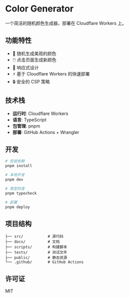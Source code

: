 # Color Generator

一个简洁的随机颜色生成器，部署在 Cloudflare Workers 上。

## 功能特性

- 🎨 随机生成美观的颜色
- 🖱️ 点击页面生成新颜色
- 📱 响应式设计
- ⚡ 基于 Cloudflare Workers 的快速部署
- 🔒 安全的 CSP 策略

## 技术栈

- **运行时**: Cloudflare Workers
- **语言**: TypeScript
- **包管理**: pnpm
- **部署**: GitHub Actions + Wrangler

## 开发

```bash
# 安装依赖
pnpm install

# 本地开发
pnpm dev

# 类型检查
pnpm typecheck

# 部署
pnpm deploy
```

## 项目结构

```
├── src/           # 源代码
├── docs/          # 文档
├── scripts/       # 构建脚本
├── tests/         # 测试文件
├── public/        # 静态资源
└── .github/       # GitHub Actions
```

## 许可证

MIT
